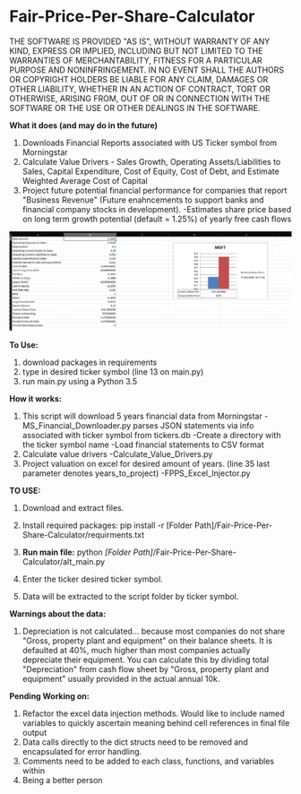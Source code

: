 # Fair-Price-Per-Share-Calculator
THE SOFTWARE IS PROVIDED "AS IS", WITHOUT WARRANTY OF ANY KIND, EXPRESS OR IMPLIED, INCLUDING BUT NOT LIMITED TO THE WARRANTIES OF MERCHANTABILITY, FITNESS FOR A PARTICULAR PURPOSE AND NONINFRINGEMENT. IN NO EVENT SHALL THE AUTHORS OR COPYRIGHT HOLDERS BE LIABLE FOR ANY CLAIM, DAMAGES OR OTHER LIABILITY, WHETHER IN AN ACTION OF CONTRACT, TORT OR OTHERWISE, ARISING FROM, OUT OF OR IN CONNECTION WITH THE SOFTWARE OR THE USE OR OTHER DEALINGS IN THE SOFTWARE.


<b>What it does (and may do in the future)</b>
1. Downloads Financial Reports associated with US Ticker symbol from Morningstar
2. Calculate Value Drivers - Sales Growth, Operating Assets/Liabilities to Sales, Capital Expenditure, Cost of Equity, Cost of Debt, and Estimate Weighted Average Cost of Capital 
3. Project future potential financial performance for companies that report "Business Revenue" (Future enahncements to support banks and financial company stocks in development).
    -Estimates share price based on long term growth potential (default = 1.25%) of yearly free cash flows
   
![Example](ExampleMSFT.png)  
   

<b>To Use:</b>
1. download packages in requirements
2. type in desired ticker symbol (line 13 on main.py)
3. run main.py using a Python 3.5

<b>How it works:</b>
1. This script will download 5 years financial data from Morningstar
     -MS_Financial_Downloader.py parses JSON statements via info associated with ticker symbol from tickers.db
     -Create a directory with the ticker symbol name
     -Load financial statements to CSV format
2. Calculate value drivers 
     -Calculate_Value_Drivers.py
4. Project valuation on excel for desired amount of years. (line 35 last parameter denotes years_to_project)
     -FPPS_Excel_Injector.py

<b>TO USE:</b> 
1. Download and extract files.
2. Install required packages:
    pip install -r [Folder Path]/Fair-Price-Per-Share-Calculator/requirments.txt

3. <b>Run main file:</b>
    python <i>[Folder Path]</i>/Fair-Price-Per-Share-Calculator/alt_main.py

4. Enter the ticker desired ticker symbol.

5. Data will be extracted to the script folder by ticker symbol.

<b>Warnings about the data:</b> 
1. Depreciation is not calculated... because most companies do not share "Gross, property plant and equipment" on their balance sheets. It is defaulted at 40%, much higher than most companies actually depreciate their equipment. You can calculate this by dividing total "Depreciation" from cash flow sheet by "Gross, property plant and equipment" usually provided in the actual annual 10k.



<b>Pending  Working on:</b>
1. Refactor the excel data injection methods. Would like to include named variables to quickly ascertain meaning behind cell references in final file output
2. Data calls directly to the dict structs need to be removed and encapsulated for error handling.
3. Comments need to be added to each class, functions, and variables within
4. Being a better person

